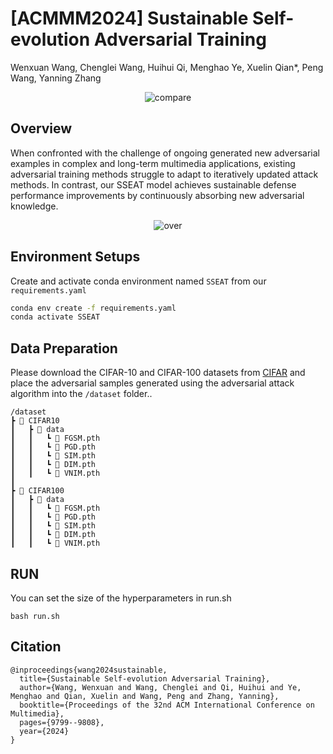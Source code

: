 # [ACMMM2024] Sustainable Self-evolution Adversarial Training
Wenxuan Wang, Chenglei Wang, Huihui Qi, Menghao Ye, Xuelin Qian*, Peng Wang, Yanning Zhang
<p align="center">
  <img src="https://github.com/user-attachments/assets/6e4238a3-d4d2-49d1-b849-0209e0ae5186" alt="compare">
</p>

## Overview
When confronted with the challenge of ongoing generated new adversarial examples in complex and long-term multimedia applications, existing adversarial training methods struggle to adapt to iteratively updated attack methods. In contrast, our SSEAT model achieves sustainable defense performance improvements by continuously absorbing new adversarial knowledge.
<p align="center">
  <img src="https://github.com/user-attachments/assets/7501e123-3a68-407a-829b-d6d5dad4231e" alt="over">
</p>


## Environment Setups
Create and activate conda environment named ```SSEAT``` from our ```requirements.yaml```
```sh
conda env create -f requirements.yaml
conda activate SSEAT
```
## Data Preparation
Please download the CIFAR-10 and CIFAR-100 datasets from [CIFAR](https://www.cs.toronto.edu/~kriz/cifar.html) and place the adversarial samples generated using the adversarial attack algorithm into the ```/dataset``` folder..
```
/dataset
┣ 📂 CIFAR10
┃   ┣ 📂 data
┃   ┃   ┗ 📜 FGSM.pth
┃   ┃   ┗ 📜 PGD.pth
┃   ┃   ┗ 📜 SIM.pth
┃   ┃   ┗ 📜 DIM.pth
┃   ┃   ┗ 📜 VNIM.pth
┃
┣ 📂 CIFAR100
┃   ┣ 📂 data
┃   ┃   ┗ 📜 FGSM.pth
┃   ┃   ┗ 📜 PGD.pth
┃   ┃   ┗ 📜 SIM.pth
┃   ┃   ┗ 📜 DIM.pth
┃   ┃   ┗ 📜 VNIM.pth
```

## RUN
You can set the size of the hyperparameters in run.sh
```
bash run.sh
```

## Citation
```
@inproceedings{wang2024sustainable,
  title={Sustainable Self-evolution Adversarial Training},
  author={Wang, Wenxuan and Wang, Chenglei and Qi, Huihui and Ye, Menghao and Qian, Xuelin and Wang, Peng and Zhang, Yanning},
  booktitle={Proceedings of the 32nd ACM International Conference on Multimedia},
  pages={9799--9808},
  year={2024}
}
```
